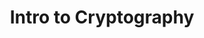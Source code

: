 ---
credit:
- Trevor Moyer
featured: false
recording: ''
slides: intro_to_cryptography.pdf
tags:
- '3 key facets of crypto: authenticity, integrity, availability'
- '2 sectors of crypto: theoretical and practical'
- Assymetric crypto (public/private keys), symmetric (AES/DES)
- Basic network protocols and why they are important
- Basic math behind some of the main cryptographic schemes, such as RSA
time_close: ''
time_start: 2018-10-27T02:15:00.000000Z
title: Intro to Cryptography
week_number: 3
---
